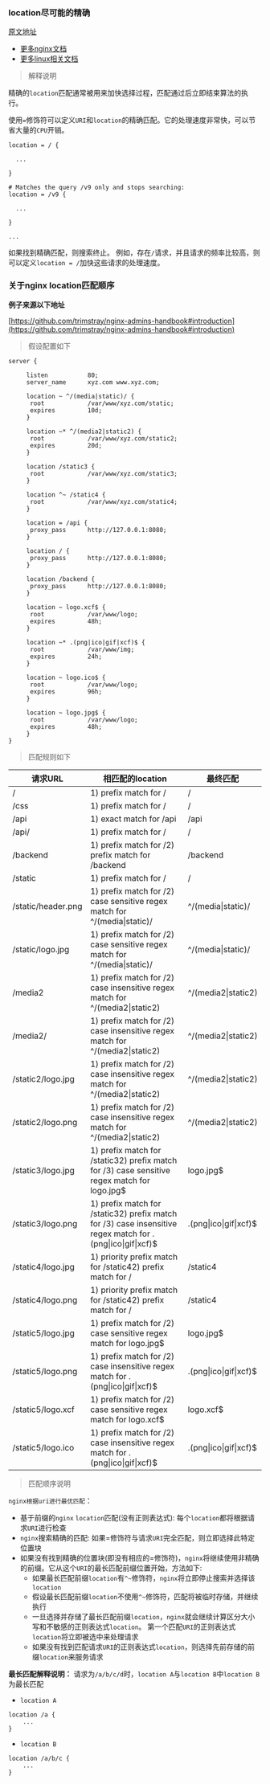 ### location尽可能的精确

[原文地址](https://github.com/trimstray/nginx-admins-handbook/blob/master/doc/RULES.md#rationale-32)
- [更多nginx文档](https://weiliang-ms.github.io/nginx/)
- [更多linux相关文档](https://weiliang-ms.github.io/wl-awesome/)

> 解释说明

精确的`location`匹配通常被用来加快选择过程，匹配通过后立即结束算法的执行。

使用`=`修饰符可以定义`URI`和`location`的精确匹配。它的处理速度非常快，可以节省大量的`CPU`开销。

```nginx configuration
location = / {

  ...

}

# Matches the query /v9 only and stops searching:
location = /v9 {

  ...

}

...
```

如果找到精确匹配，则搜索终止。 例如，存在`/`请求，并且请求的频率比较高，则可以定义`location = /`加快这些请求的处理速度。

### 关于nginx location匹配顺序

**例子来源以下地址**

[https://github.com/trimstray/nginx-admins-handbook#introduction](https://github.com/trimstray/nginx-admins-handbook#introduction)

> 假设配置如下

```nginx configuration
server {

	 listen           80;
	 server_name      xyz.com www.xyz.com;
	
	 location ~ ^/(media|static)/ {
	  root            /var/www/xyz.com/static;
	  expires         10d;
	 }
	
	 location ~* ^/(media2|static2) {
	  root            /var/www/xyz.com/static2;
	  expires         20d;
	 }
	
	 location /static3 {
	  root            /var/www/xyz.com/static3;
	 }
	
	 location ^~ /static4 {
	  root            /var/www/xyz.com/static4;
	 }
	
	 location = /api {
	  proxy_pass      http://127.0.0.1:8080;
	 }
	
	 location / {
	  proxy_pass      http://127.0.0.1:8080;
	 }
	
	 location /backend {
	  proxy_pass      http://127.0.0.1:8080;
	 }
	
	 location ~ logo.xcf$ {
	  root            /var/www/logo;
	  expires         48h;
	 }
	
	 location ~* .(png|ico|gif|xcf)$ {
	  root            /var/www/img;
	  expires         24h;
	 }
	
	 location ~ logo.ico$ {
	  root            /var/www/logo;
	  expires         96h;
	 }
	
	 location ~ logo.jpg$ {
	  root            /var/www/logo;
	  expires         48h;
	 }	
}
```

> 匹配规则如下

| 请求URL               | 相匹配的location                                                                                                      | 最终匹配                      |
|---------------------|-------------------------------------------------------------------------------------------------------------------|---------------------------|
| /                   | 1\) prefix match for /                                                                                            | /                         |
| /css                | 1\) prefix match for /                                                                                            | /                         |
| /api                | 1\) exact match for /api                                                                                          | /api                      |
| /api/               | 1\) prefix match for /                                                                                            | /                         |
| /backend            | 1\) prefix match for /2\) prefix match for /backend                                                               | /backend                  |
| /static             | 1\) prefix match for /                                                                                            | /                         |
| /static/header\.png | 1\) prefix match for /2\) case sensitive regex match for ^/\(media\|static\)/                                     | ^/\(media\|static\)/      |
| /static/logo\.jpg   | 1\) prefix match for /2\) case sensitive regex match for ^/\(media\|static\)/                                     | ^/\(media\|static\)/      |
| /media2             | 1\) prefix match for /2\) case insensitive regex match for ^/\(media2\|static2\)                                  | ^/\(media2\|static2\)     |
| /media2/            | 1\) prefix match for /2\) case insensitive regex match for ^/\(media2\|static2\)                                  | ^/\(media2\|static2\)     |
| /static2/logo\.jpg  | 1\) prefix match for /2\) case insensitive regex match for ^/\(media2\|static2\)                                  | ^/\(media2\|static2\)     |
| /static2/logo\.png  | 1\) prefix match for /2\) case insensitive regex match for ^/\(media2\|static2\)                                  | ^/\(media2\|static2\)     |
| /static3/logo\.jpg  | 1\) prefix match for /static32\) prefix match for /3\) case sensitive regex match for logo\.jpg$                  | logo\.jpg$                |
| /static3/logo\.png  | 1\) prefix match for /static32\) prefix match for /3\) case insensitive regex match for \.\(png\|ico\|gif\|xcf\)$ | \.\(png\|ico\|gif\|xcf\)$ |
| /static4/logo\.jpg  | 1\) priority prefix match for /static42\) prefix match for /                                                      | /static4                  |
| /static4/logo\.png  | 1\) priority prefix match for /static42\) prefix match for /                                                      | /static4                  |
| /static5/logo\.jpg  | 1\) prefix match for /2\) case sensitive regex match for logo\.jpg$                                               | logo\.jpg$                |
| /static5/logo\.png  | 1\) prefix match for /2\) case insensitive regex match for \.\(png\|ico\|gif\|xcf\)$                              | \.\(png\|ico\|gif\|xcf\)$ |
| /static5/logo\.xcf  | 1\) prefix match for /2\) case sensitive regex match for logo\.xcf$                                               | logo\.xcf$                |
| /static5/logo\.ico  | 1\) prefix match for /2\) case insensitive regex match for \.\(png\|ico\|gif\|xcf\)$                              | \.\(png\|ico\|gif\|xcf\)$ |


> 匹配顺序说明

`nginx根据uri进行最优匹配`：


- 基于前缀的`nginx` `location`匹配(没有正则表达式): 每个`location`都将根据请求`URI`进行检查
- `nginx`搜索精确的匹配: 如果=修饰符与请求`URI`完全匹配，则立即选择此特定位置块
- 如果没有找到精确的位置块(即没有相应的=修饰符)，`nginx`将继续使用非精确的前缀。它从这个`URI`的最长匹配前缀位置开始，方法如下:
    - 如果最长匹配前缀`location`有`^~`修饰符，`nginx`将立即停止搜索并选择该`location`
    - 假设最长匹配前缀`location`不使用`^~`修饰符，匹配将被临时存储，并继续执行
    - 一旦选择并存储了最长匹配前缀`location`，`nginx`就会继续计算区分大小写和不敏感的正则表达式`location`。
第一个匹配`URI`的正则表达式`location`将立即被选中来处理请求
    - 如果没有找到匹配请求`URI`的正则表达式`location`，则选择先前存储的前缀`location`来服务请求

**最长匹配解释说明：**
请求为`/a/b/c/d`时，`location A`与`location B`中`location B`为最长匹配

- `location A`
```nginx configuration
location /a {
    ...
}
```

- `location B`
```nginx configuration
location /a/b/c {
    ...
}
```